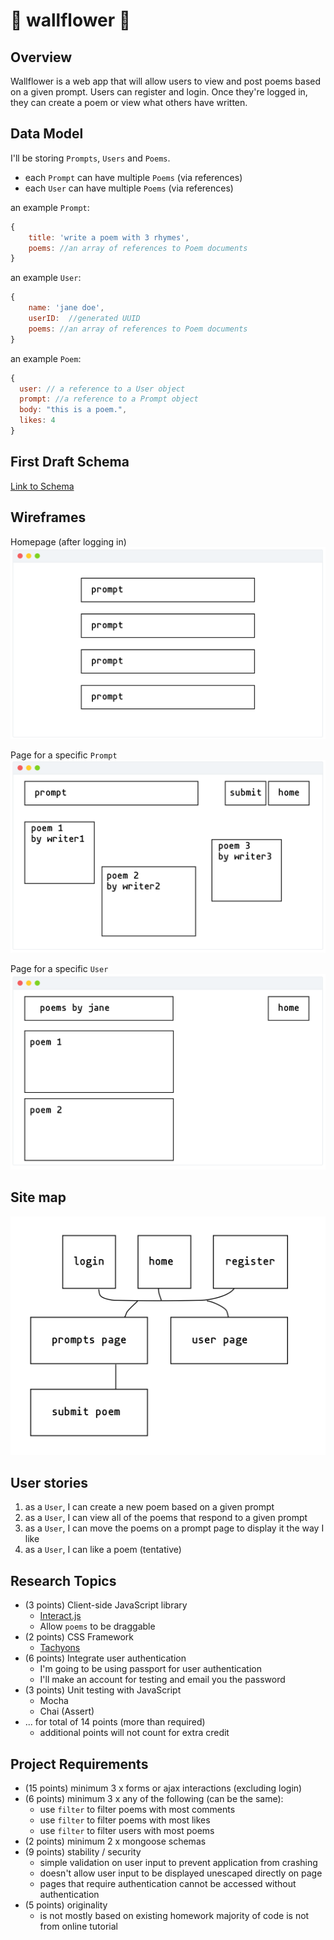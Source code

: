 # 🌸 wallflower 🌼

## Overview

Wallflower is a web app that will allow users to view and post poems based on a given prompt. Users can register and login. Once they're logged in, they can create a poem or view what others have written.


## Data Model

I'll be storing `Prompts`, `Users` and `Poems`.

* each `Prompt` can have multiple `Poems` (via references)
* each `User` can have multiple `Poems` (via references)

an example `Prompt`:
```javascript
{
    title: 'write a poem with 3 rhymes',
    poems: //an array of references to Poem documents
}
```

an example `User`:

```javascript
{
    name: 'jane doe',
    userID:  //generated UUID
    poems: //an array of references to Poem documents
}
```

an example `Poem`:
```javascript
{
  user: // a reference to a User object
  prompt: //a reference to a Prompt object
  body: "this is a poem.",
  likes: 4
}
```

## First Draft Schema
[Link to Schema](wallflower/db.js)



## Wireframes

Homepage (after logging in)
![home page](documentation/prompt-page.png)

Page for a specific `Prompt`
![prompt page](documentation/poem-page.png)

Page for a specific `User`
![user page](documentation/user-page.png)

## Site map
![site map](documentation/site-map.png)

## User stories

1. as a `User`, I can create a new poem based on a given prompt
2. as a `User`, I can view all of the poems that respond to a given prompt
3. as a `User`, I can move the poems on a prompt page to display it the way I like
4. as a `User`, I can like a poem (tentative)

## Research Topics
* (3 points) Client-side JavaScript library
    * [Interact.js](http://interactjs.io/)
    * Allow `poems` to be draggable
* (2 points) CSS Framework
    * [Tachyons](http://tachyons.io/)
* (6 points) Integrate user authentication
    * I'm going to be using passport for user authentication
    * I'll make an account for testing and email you the password
* (3 points) Unit testing with JavaScript
    * Mocha
    * Chai (Assert)
* ... for total of 14 points (more than required)
    * additional points will not count for extra credit


## Project Requirements
* (15 points) minimum 3 x forms or ajax interactions (excluding login)
* (6 points) minimum 3 x any of the following (can be the same):
    * use `filter` to filter poems with most comments
    * use `filter` to filter poems with most likes
    * use `filter` to filter users with most poems
* (2 points) minimum 2 x mongoose schemas
* (9 points) stability / security
    * simple validation on user input to prevent application from crashing
    * doesn't allow user input to be displayed unescaped directly on page
    * pages that require authentication cannot be accessed without authentication
* (5 points) originality
    * is not mostly based on existing homework
    majority of code is not from online tutorial
